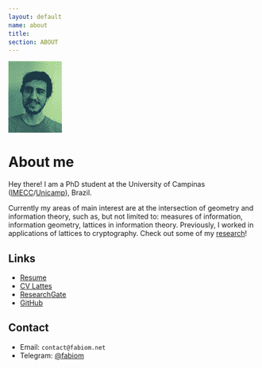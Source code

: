 ```yaml
---
layout: default
name: about
title:
section: ABOUT
---
```


<div class="card">
  <img src="me.png">
</div>

# About me

Hey there! I am a PhD student at the University of Campinas ([IMECC](https://www.ime.unicamp.br/)/[Unicamp](https://www.unicamp.br/)), Brazil.

Currently my areas of main interest are at the intersection of geometry and information theory, such as, but not limited to: measures of information, information geometry, lattices in information theory. Previously, I worked in applications of lattices to cryptography. Check out some of my [research](/research)!


## Links

<ul>
  <li><a href="/docs/resume.pdf">Resume</a></li>
  <li><a href="http://lattes.cnpq.br/5029099102514492">CV Lattes</a></li>
  <li><a href="https://www.researchgate.net/profile/Fabio-C-C-Meneghetti">ResearchGate</a></li>
  <li><a href="https://github.com/fabiom">GitHub</a></li>
</ul>

## Contact

- Email: `contact@fabiom.net`
- Telegram: [@fabiom](https://t.me/fabiom)
